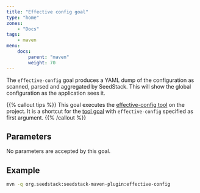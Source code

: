 ```yaml
---
title: "Effective config goal"
type: "home"
zones:
    - "Docs"
tags:
    - maven
menu:
    docs:
        parent: "maven"
        weight: 70
---
```


The `effective-config` goal produces a YAML dump of the configuration as scanned, parsed and aggregated by SeedStack. <!--more-->
This will show the global configuration as the application sees it.

{{% callout tips %}}
This goal executes the [effective-config tool](/docs/seed/configuration/#effective-configuration) on 
the project. It is a shortcut for the [tool goal](../tool) with `effective-config` specified as first argument. 
{{% /callout %}}

## Parameters

No parameters are accepted by this goal.

## Example

```bash
mvn -q org.seedstack:seedstack-maven-plugin:effective-config
```
